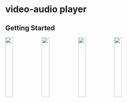 # video-audio player

## Getting Started
<p>
<img src="https://user-images.githubusercontent.com/113604075/218373210-a2bb055e-d04e-4172-ae50-f5a91453ec43.png"width=22%height=35%>
<img src="https://user-images.githubusercontent.com/113604075/218373387-c7543aea-30c5-4b98-88c2-80f1dae8d4cf.png"width=22%height=35%>
<img src="https://user-images.githubusercontent.com/113604075/218373494-0f9a23a0-2772-4982-9564-9d605353cbb0.png"width=22%height=35%> 
 <img src="https://user-images.githubusercontent.com/113604075/218373675-3cdb0a9c-4d2b-4444-8802-4951f3f0e2b5.png"width=22%height=35%> 
</p>
